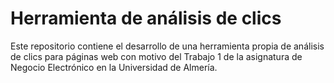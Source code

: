 # Herramienta de análisis de clics
Este repositorio contiene el desarrollo de una herramienta propia de análisis
de clics para páginas web con motivo del Trabajo 1 de la asignatura de Negocio
Electrónico en la Universidad de Almería.

